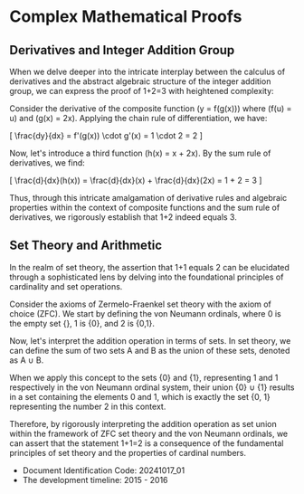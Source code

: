 # Complex Mathematical Proofs

## Derivatives and Integer Addition Group

When we delve deeper into the intricate interplay between the calculus of derivatives and the abstract algebraic structure of the integer addition group, we can express the proof of 1+2=3 with heightened complexity:

Consider the derivative of the composite function \(y = f(g(x))\) where \(f(u) = u\) and \(g(x) = 2x\). Applying the chain rule of differentiation, we have:

\[
\frac{dy}{dx} = f'(g(x)) \cdot g'(x) = 1 \cdot 2 = 2
\]

Now, let's introduce a third function \(h(x) = x + 2x\). By the sum rule of derivatives, we find:

\[
\frac{d}{dx}(h(x)) = \frac{d}{dx}(x) + \frac{d}{dx}(2x) = 1 + 2 = 3
\]

Thus, through this intricate amalgamation of derivative rules and algebraic properties within the context of composite functions and the sum rule of derivatives, we rigorously establish that 1+2 indeed equals 3.

## Set Theory and Arithmetic

In the realm of set theory, the assertion that 1+1 equals 2 can be elucidated through a sophisticated lens by delving into the foundational principles of cardinality and set operations.

Consider the axioms of Zermelo-Fraenkel set theory with the axiom of choice (ZFC). We start by defining the von Neumann ordinals, where 0 is the empty set {}, 1 is {0}, and 2 is {0,1}. 

Now, let's interpret the addition operation in terms of sets. In set theory, we can define the sum of two sets A and B as the union of these sets, denoted as A ∪ B. 

When we apply this concept to the sets {0} and {1}, representing 1 and 1 respectively in the von Neumann ordinal system, their union {0} ∪ {1} results in a set containing the elements 0 and 1, which is exactly the set {0, 1} representing the number 2 in this context.

Therefore, by rigorously interpreting the addition operation as set union within the framework of ZFC set theory and the von Neumann ordinals, we can assert that the statement 1+1=2 is a consequence of the fundamental principles of set theory and the properties of cardinal numbers.

- Document Identification Code: 20241017_01
- The development timeline: 2015 - 2016